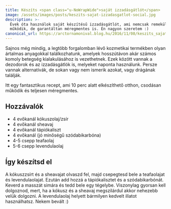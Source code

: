 ```yaml
---
title: Készíts <span class="u-NoWrapWide">saját izzadásgátlót</span>
image: /assets/images/posts/keszits-sajat-izzadasgatlot-social.jpg
description: >-
  Évek óta használok saját készítésű izzadásgátlót, ami nemcsak remekül
  működik, de garantáltan méregmentes is. Én nagyon szeretem :)
canonical_url: https://arctornamonival.blog.hu/2016/11/08/keszits_sajat_izzadasgatlot
---
```


Sajnos még mindig, a legtöbb forgalomban lévő kozmetikai termékben olyan
ártalmas anyagokkal találkozhatunk, amelyek hosszútávon  akár számos komoly betegség
kialakulásához is vezethetnek. Ezek között vannak a dezodorok és az izzadásgátlók
is, melyeket naponta használunk. Persze vannak alternatívák, de sokan vagy nem
ismerik azokat, vagy drágának találják.

Itt egy fantasztikus recept, ami 10 perc alatt elkészíthető otthon, csodásan
működik és teljesen méregmentes.

## Hozzávalók
*   4 evőkanál kókuszolaj/zsír
*   4 evőkanál sheavaj
*   4 evőkanál tápiókaliszt
*   4 evőkanál (jó minőségű szódabikarbóna)
*   4-5 csepp teafaolaj
*   5-6 csepp levendulaolaj

## Így készítsd el
A kókuszzsírt és a sheavajat olvaszd fel, majd csepegtesd bele a teafaolajat és
levendulaolajat. Ezután add hozzá a tápiókalisztet és a szódabikarbónát. Keverd
a masszát simára és tedd bele egy tégelybe. Viszonylag gyorsan kell dolgoznod,
mert, ha a kókusz és a sheavaj megszilárdul akkor nehezebb velük dolgozni. A
levendulaolaj helyett bármilyen kedvelt illatot használhatsz. Nekem bevált :)
